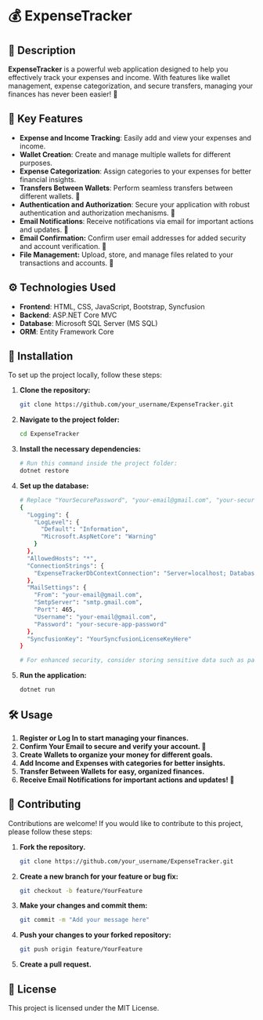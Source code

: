 # 💰 ExpenseTracker

## 📖 Description

**ExpenseTracker** is a powerful web application designed to help you effectively track your expenses and income. With features like wallet management, expense categorization, and secure transfers, managing your finances has never been easier! 🌟

## 🌟 Key Features

- **Expense and Income Tracking**: Easily add and view your expenses and income.
- **Wallet Creation**: Create and manage multiple wallets for different purposes.
- **Expense Categorization**: Assign categories to your expenses for better financial insights.
- **Transfers Between Wallets**: Perform seamless transfers between different wallets. 🔄
- **Authentication and Authorization**: Secure your application with robust authentication and authorization mechanisms. 🔐
- **Email Notifications**: Receive notifications via email for important actions and updates. 📧
- **Email Confirmation:** Confirm user email addresses for added security and account verification. 📩
- **File Management:** Upload, store, and manage files related to your transactions and accounts. 📂

## ⚙️ Technologies Used

- **Frontend**: HTML, CSS, JavaScript, Bootstrap, Syncfusion
- **Backend**: ASP.NET Core MVC
- **Database**: Microsoft SQL Server (MS SQL)
- **ORM**: Entity Framework Core

## 🚀 Installation

To set up the project locally, follow these steps:

1. **Clone the repository:**
   ```bash
   git clone https://github.com/your_username/ExpenseTracker.git
2. **Navigate to the project folder:**
   ```bash
   cd ExpenseTracker
3. **Install the necessary dependencies:**
   ```bash
   # Run this command inside the project folder:
   dotnet restore
4. **Set up the database:**
   ```bash
   # Replace "YourSecurePassword", "your-email@gmail.com", "your-secure-app-password", and "YourSyncfusionLicenseKeyHere" with the actual values only in your development or production environment.
   {
     "Logging": {
       "LogLevel": {
         "Default": "Information",
         "Microsoft.AspNetCore": "Warning"
       }
     },
     "AllowedHosts": "*",
     "ConnectionStrings": {
       "ExpenseTrackerDbContextConnection": "Server=localhost; Database=ExpenseTracker; User Id=sa; Password=YourSecurePassword; TrustServerCertificate=True;"
     },
     "MailSettings": {
       "From": "your-email@gmail.com",
       "SmtpServer": "smtp.gmail.com",
       "Port": 465,
       "Username": "your-email@gmail.com",
       "Password": "your-secure-app-password"
     },
     "SyncfusionKey": "YourSyncfusionLicenseKeyHere"
   }

   # For enhanced security, consider storing sensitive data such as passwords and API keys in environment variables or a secure secrets manager instead of hardcoding them in the configuration file.
5. **Run the application:**
   ```bash
   dotnet run
## 🛠️ Usage

1. **Register or Log In to start managing your finances.**
2. **Confirm Your Email to secure and verify your account. 📩**
3. **Create Wallets to organize your money for different goals.**
4. **Add Income and Expenses with categories for better insights.**
5. **Transfer Between Wallets for easy, organized finances.**
6. **Receive Email Notifications for important actions and updates! 🎉**

## 🤝 Contributing

Contributions are welcome! If you would like to contribute to this project, please follow these steps:
1. **Fork the repository.**
   ```bash
   git clone https://github.com/your_username/ExpenseTracker.git
2. **Create a new branch for your feature or bug fix:**
   ```bash
   git checkout -b feature/YourFeature
3. **Make your changes and commit them:**
   ```bash
   git commit -m "Add your message here"
4. **Push your changes to your forked repository:**
   ```bash
   git push origin feature/YourFeature
4. **Create a pull request.**

## 📝 License
This project is licensed under the MIT License.
